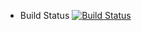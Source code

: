 
 * Build Status
 [![Build Status](http://3.134.113.242:8080/buildStatus/icon?job=instavote%2Fmaven+build)](http://3.134.113.242:8080/job/instavote/job/maven%20build/)
